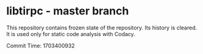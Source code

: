 # libtirpc - master branch

This repository contains frozen state of the repository.
Its history is cleared. It is used only for static code
analysis with Codacy.

Commit Time: 1703400932